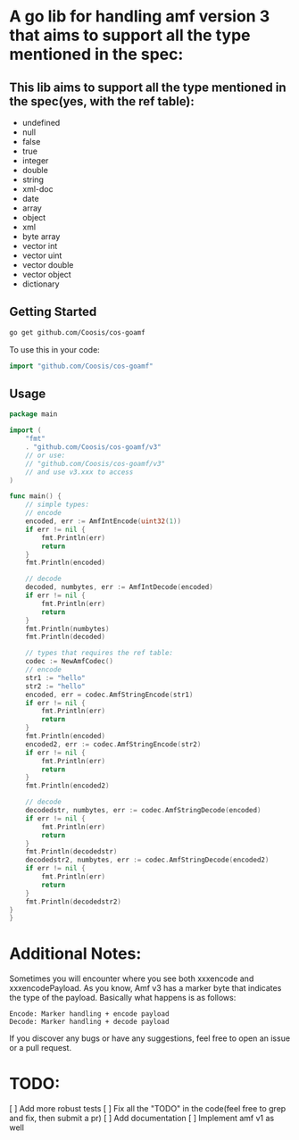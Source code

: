 # A go lib for handling amf version 3 that aims to support all the type mentioned in the spec:
## This lib aims to support all the type mentioned in the spec(yes, with the ref table):
- undefined
- null
- false
- true
- integer
- double
- string
- xml-doc
- date
- array
- object
- xml
- byte array
- vector int
- vector uint
- vector double
- vector object
- dictionary
## Getting Started
```bash
go get github.com/Coosis/cos-goamf
```
To use this in your code:
```go
import "github.com/Coosis/cos-goamf"
```

## Usage
```go
package main

import (
    "fmt"
    . "github.com/Coosis/cos-goamf/v3"
    // or use:
    // "github.com/Coosis/cos-goamf/v3"
    // and use v3.xxx to access
)

func main() {
    // simple types:
    // encode 
    encoded, err := AmfIntEncode(uint32(1))
    if err != nil {
        fmt.Println(err)
        return
    }
    fmt.Println(encoded)

    // decode
    decoded, numbytes, err := AmfIntDecode(encoded)
    if err != nil {
        fmt.Println(err)
        return
    }
	fmt.Println(numbytes)
    fmt.Println(decoded)

    // types that requires the ref table:
    codec := NewAmfCodec()
    // encode
    str1 := "hello"
    str2 := "hello"
    encoded, err = codec.AmfStringEncode(str1)
    if err != nil {
        fmt.Println(err)
        return
    }
    fmt.Println(encoded)
	encoded2, err := codec.AmfStringEncode(str2)
    if err != nil {
        fmt.Println(err)
        return
    }
    fmt.Println(encoded2)

    // decode
	decodedstr, numbytes, err := codec.AmfStringDecode(encoded)
    if err != nil {
        fmt.Println(err)
        return
    }
    fmt.Println(decodedstr)
	decodedstr2, numbytes, err := codec.AmfStringDecode(encoded2)
    if err != nil {
        fmt.Println(err)
        return
    }
    fmt.Println(decodedstr2)
}
}
```

# Additional Notes:
Sometimes you will encounter where you see both xxxencode and xxxencodePayload. As you know, Amf v3 
has a marker byte that indicates the type of the payload. Basically what happens is as follows:
```
Encode: Marker handling + encode payload
Decode: Marker handling + decode payload
```

If you discover any bugs or have any suggestions, feel free to open an issue or a pull request.

# TODO:
[ ] Add more robust tests
[ ] Fix all the "TODO" in the code(feel free to grep and fix, then submit a pr)
[ ] Add documentation
[ ] Implement amf v1 as well
